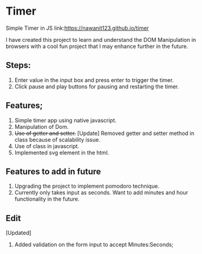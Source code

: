 # Timer
Simple Timer in JS
link:https://nawanit123.github.io/timer


I have created this project to learn and understand the DOM Manipulation in browsers with a cool fun project that I may enhance further in the future.

## Steps:
  1. Enter value in the input box and press enter to trigger the timer.
  2. Click pause and play buttons for pausing and restarting the timer.
  

## Features;
  1. Simple timer app using native javascript.
  2. Manipulation of Dom.
  3. ~~Use of getter and setter.~~ [Update] Removed getter and setter method in class because of scalability issue.
  4. Use of class in javascript.
  5. Implemented svg element in the html.


## Features to add in future
  1. Upgrading the project to implement pomodoro technique.
  2. Currently only takes input as seconds. Want to add minutes and hour functionality in the future.

## Edit
 [Updated]
 1. Added validation on the form input to accept Minutes:Seconds;
  
 
  
